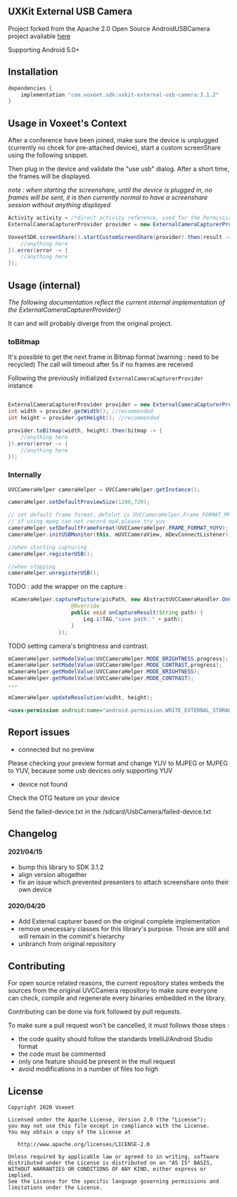 ## UXKit External USB Camera

Project forked from the Apache 2.0 Open Source AndroidUSBCamera project available [here](https://github.com/jiangdongguo/AndroidUSBCamera)

Supporting Android 5.0+

## Installation

```java
dependencies {
	implementation "com.voxeet.sdk:uxkit-external-usb-camera:3.1.2"
}

```

## Usage in Voxeet's Context

After a conference have been joined, make sure the device is unplugged (currently no chcek for pre-attached device), start a custom screenShare using the following snippet.

Then plug in the device and validate the "use usb" dialog. After a short time, the frames will be displayed.

_note : when starting the screenshare, until the device is plugged in, no frames will be sent, it is then currently normal to have a screenshare session without anything displayed_

```java
Activity activity = /*direct activity reference, used for the PermissionScreen and provide Context information*/;
ExternalCameraCapturerProvider provider = new ExternalCameraCapturerProvider(activity);
```

```java
VoxeetSDK.screenShare().startCustomScreenShare(provider).then(result -> {
    //anything here
}).error(error -> {
    //anything here
});
```

## Usage (internal)

_The following documentation reflect the current internal implementation of the ExternalCameraCapturerProvider()_

It can and will probably diverge from the original project.

### toBitmap

It's possible to get the next frame in Bitmap format (warning : need to be recycled)
The call will timeout after 5s if no frames are received

Following the previously initialized `ExternalCameraCapturerProvider` instance
```java

ExternalCameraCapturerProvider provider = new ExternalCameraCapturerProvider(activity);
int width = provider.getWidth(); //recommended
int height = provider.getHeight(); //recommended

provider.toBitmap(width, height).then(bitmap -> {
    //anything here
}).error(error -> {
    //anything here
});
```


### Internally

```java
UVCCameraHelper cameraHelper = UVCCameraHelper.getInstance();

cameraHelper.setDefaultPreviewSize(1280,720);

// set default frame format，defalut is UVCCameraHelper.Frame_FORMAT_MPEG
// if using mpeg can not record mp4,please try yuv
cameraHelper.setDefaultFrameFormat(UVCCameraHelper.FRAME_FORMAT_YUYV);
cameraHelper.initUSBMonitor(this, mUVCCameraView, mDevConnectListener);

//when starting capturing
cameraHelper.registerUSB();

//when stopping
cameraHelper.unregisterUSB();

```

TODO : add the wrapper on the capture :

```java
 mCameraHelper.capturePicture(picPath, new AbstractUVCCameraHandler.OnCaptureListener() {
                    @Override
                    public void onCaptureResult(String path) {
                        Log.i(TAG,"save path：" + path);
                    }
                }); 
```

TODO setting camera's brightness and contrast.
```java
mCameraHelper.setModelValue(UVCCameraHelper.MODE_BRIGHTNESS,progress);
mCameraHelper.setModelValue(UVCCameraHelper.MODE_CONTRAST,progress);
mCameraHelper.getModelValue(UVCCameraHelper.MODE_BRIGHTNESS);
mCameraHelper.getModelValue(UVCCameraHelper.MODE_CONTRAST);
...
```

```java
mCameraHelper.updateResolution(widht, height);
```

```xml
<uses-permission android:name="android.permission.WRITE_EXTERNAL_STORAGE" />
```


## Report issues

- connected but no preview

Please checking your preview format and change YUV to MJPEG or MJPEG to YUV, because some usb devices only supporting YUV

- device not found

Check the OTG feature on your device

Send the failed-device.txt in the /sdcard/UsbCamera/failed-device.txt


## Changelog

#### 2021/04/15

- bump this library to SDK 3.1.2
- align version altogether
- fix an issue which prevented presenters to attach screenshare onto their own device

#### 2020/04/20

- Add External capturer based on the original complete implementation
- remove unecessary classes for this library's purpose. Those are still and will remain in the commit's hierarchy
- unbranch from original repository

## Contributing

For open source related reasons, the current repository states embeds the sources from the original UVCCamera repository to make sure everyone can check, compile and regenerate every binaries embedded in the library.

Contributing can be done via fork followed by pull requests.

To make sure a pull request won't be cancelled, it must follows those steps :

- the code quality should follow the standards IntelliJ/Android Studio format
- the code must be commented
- only one feature should be present in the mull request
- avoid modifications in a number of files too high

## License

    Copyright 2020 Voxeet

    Licensed under the Apache License, Version 2.0 (the "License");
    you may not use this file except in compliance with the License.
    You may obtain a copy of the License at

       http://www.apache.org/licenses/LICENSE-2.0

    Unless required by applicable law or agreed to in writing, software
    distributed under the License is distributed on an "AS IS" BASIS,
    WITHOUT WARRANTIES OR CONDITIONS OF ANY KIND, either express or implied.
    See the License for the specific language governing permissions and
    limitations under the License.
